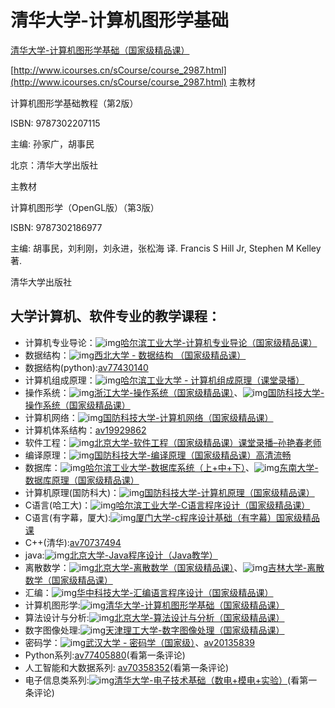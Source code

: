 # 清华大学-计算机图形学基础

[清华大学-计算机图形学基础（国家级精品课）](https://www.bilibili.com/video/BV13441127CH?p=12&spm_id_from=pageDriver)

[http://www.icourses.cn/sCourse/course_2987.html](http://www.icourses.cn/sCourse/course_2987.html)
主教材

计算机图形学基础教程（第2版）

ISBN: 9787302207115


主编: 孙家广，胡事民


北京：清华大学出版社



主教材

计算机图形学（OpenGL版）（第3版）

ISBN: 9787302186977


主编: 胡事民，刘利刚，刘永进，张松海 译. Francis S Hill Jr, Stephen M Kelley 著.


清华大学出版社



## 大学计算机、软件专业的教学课程：

- 计算机专业导论：![img](https://i0.hdslb.com/bfs/activity-plat/static/20201110/4c8b2dbaded282e67c9a31daa4297c3c/AeQJlYP7e.png)[哈尔滨工业大学-计算机专业导论（国家级精品课）](https://www.bilibili.com/video/av59820680)
- 数据结构：![img](https://i0.hdslb.com/bfs/activity-plat/static/20201110/4c8b2dbaded282e67c9a31daa4297c3c/AeQJlYP7e.png)[西北大学 - 数据结构 （国家级精品课）](https://www.bilibili.com/video/av38920216)
- 数据结构(python):[av77430140](https://www.bilibili.com/video/av77430140/)
- 计算机组成原理：![img](https://i0.hdslb.com/bfs/activity-plat/static/20201110/4c8b2dbaded282e67c9a31daa4297c3c/AeQJlYP7e.png)[哈尔滨工业大学 - 计算机组成原理（课堂录播）](https://www.bilibili.com/video/av38976462)
- 操作系统：![img](https://i0.hdslb.com/bfs/activity-plat/static/20201110/4c8b2dbaded282e67c9a31daa4297c3c/AeQJlYP7e.png)[浙江大学-操作系统（国家级精品课）](https://www.bilibili.com/video/av59006688)、![img](https://i0.hdslb.com/bfs/activity-plat/static/20201110/4c8b2dbaded282e67c9a31daa4297c3c/AeQJlYP7e.png)[国防科技大学-操作系统（国家级精品课）](https://www.bilibili.com/video/av59002531)
- 计算机网络：![img](https://i0.hdslb.com/bfs/activity-plat/static/20201110/4c8b2dbaded282e67c9a31daa4297c3c/AeQJlYP7e.png)[国防科技大学-计算机网络（国家级精品课）](https://www.bilibili.com/video/av58999844)
- 计算机体系结构：[av19929862](https://www.bilibili.com/video/av19929862/)
- 软件工程：![img](https://i0.hdslb.com/bfs/activity-plat/static/20201110/4c8b2dbaded282e67c9a31daa4297c3c/AeQJlYP7e.png)[北京大学-软件工程（国家级精品课）课堂录播–孙艳春老师](https://www.bilibili.com/video/av59018769)
- 编译原理：![img](https://i0.hdslb.com/bfs/activity-plat/static/20201110/4c8b2dbaded282e67c9a31daa4297c3c/AeQJlYP7e.png)[国防科技大学-编译原理（国家级精品课）高清流畅](https://www.bilibili.com/video/av59119931)
- 数据库：![img](https://i0.hdslb.com/bfs/activity-plat/static/20201110/4c8b2dbaded282e67c9a31daa4297c3c/AeQJlYP7e.png)[哈尔滨工业大学-数据库系统（上+中+下）](https://www.bilibili.com/video/av70279349)、![img](https://i0.hdslb.com/bfs/activity-plat/static/20201110/4c8b2dbaded282e67c9a31daa4297c3c/AeQJlYP7e.png)[东南大学-数据库原理（国家级精品课）](https://www.bilibili.com/video/av59111036)
- 计算机原理(国防科大)：![img](https://i0.hdslb.com/bfs/activity-plat/static/20201110/4c8b2dbaded282e67c9a31daa4297c3c/AeQJlYP7e.png)[国防科技大学-计算机原理（国家级精品课）](https://www.bilibili.com/video/av59398655)
- C语言(哈工大)：![img](https://i0.hdslb.com/bfs/activity-plat/static/20201110/4c8b2dbaded282e67c9a31daa4297c3c/AeQJlYP7e.png)[哈尔滨工业大学-C语言程序设计（国家级精品课）](https://www.bilibili.com/video/av59425334)
- C语言(有字幕，厦大):![img](https://i0.hdslb.com/bfs/activity-plat/static/20201110/4c8b2dbaded282e67c9a31daa4297c3c/AeQJlYP7e.png)[厦门大学-c程序设计基础（有字幕）国家级精品课](https://www.bilibili.com/video/av62070768)
- C++(清华):[av70737494](https://www.bilibili.com/video/av70737494/)
- java:![img](https://i0.hdslb.com/bfs/activity-plat/static/20201110/4c8b2dbaded282e67c9a31daa4297c3c/AeQJlYP7e.png)[北京大学-Java程序设计（Java教学）](https://www.bilibili.com/video/av77555386)
- 离散数学：![img](https://i0.hdslb.com/bfs/activity-plat/static/20201110/4c8b2dbaded282e67c9a31daa4297c3c/AeQJlYP7e.png)[北京大学-离散数学（国家级精品课）](https://www.bilibili.com/video/av66617565)、![img](https://i0.hdslb.com/bfs/activity-plat/static/20201110/4c8b2dbaded282e67c9a31daa4297c3c/AeQJlYP7e.png)[吉林大学-离散数学（国家级精品课）](https://www.bilibili.com/video/av59326261)
- 汇编：![img](https://i0.hdslb.com/bfs/activity-plat/static/20201110/4c8b2dbaded282e67c9a31daa4297c3c/AeQJlYP7e.png)[华中科技大学-汇编语言程序设计（国家级精品课）](https://www.bilibili.com/video/av58986670)
- 计算机图形学:![img](https://i0.hdslb.com/bfs/activity-plat/static/20201110/4c8b2dbaded282e67c9a31daa4297c3c/AeQJlYP7e.png)[清华大学-计算机图形学基础（国家级精品课）](https://www.bilibili.com/video/av66548502)
- 算法设计与分析:![img](https://i0.hdslb.com/bfs/activity-plat/static/20201110/4c8b2dbaded282e67c9a31daa4297c3c/AeQJlYP7e.png)[北京大学-算法设计与分析（国家级精品课）](https://www.bilibili.com/video/av64662783)
- 数字图像处理:![img](https://i0.hdslb.com/bfs/activity-plat/static/20201110/4c8b2dbaded282e67c9a31daa4297c3c/AeQJlYP7e.png)[天津理工大学-数字图像处理（国家级精品课）](https://www.bilibili.com/video/av63713661)
- 密码学：![img](https://i0.hdslb.com/bfs/activity-plat/static/20201110/4c8b2dbaded282e67c9a31daa4297c3c/AeQJlYP7e.png)[武汉大学 - 密码学（国家级）](https://www.bilibili.com/video/av41333023)、[av20135839](https://www.bilibili.com/video/av20135839/)
- Python系列:[av77405880](https://www.bilibili.com/video/av77405880/)(看第一条评论)
- 人工智能和大数据系列: [av70358352](https://www.bilibili.com/video/av70358352/)(看第一条评论)
- 电子信息类系列:![img](https://i0.hdslb.com/bfs/activity-plat/static/20201110/4c8b2dbaded282e67c9a31daa4297c3c/AeQJlYP7e.png)[清华大学-电子技术基础（数电+模电+实验）](https://www.bilibili.com/video/av69569600)(看第一条评论)


